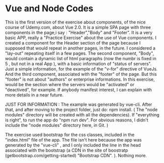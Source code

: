 # Vue and Node Codes
This is the first version of the exercise about components, of the nice course of Udemy.com, about Vue 2.0.
It is a simple SPA page with three components in the page,i say : "Header","Body" and "Footer".
It is a very basic APP, really a "Practice Exercise" about the use of Vue components.
I created a component for the Header section of the page because I supposed that would repeat in another pages,
in the future. I considered a "lay-out" repeating itself in a few pages.
The second component, "Body", would contain a dynamic list of html paragraphs (now the numbr is fixed in 5 , but not in a real App ), with a basic information of "status of servers".
Just a simple information, for the example of the "v-for" directive of VueJs.
And the third component, associated with the "footer" of the page. But this "footer" is not about "authors" or
enterprise informations. In this exercise, would be the section where the servers would be "activated" or "deactived",
for example.
If anybody manifest interest, I can explain with more details in a near future.

JUST FOR INFORMATION : The example was generated by vue-cli. After that, and after moving to the project folder, just do:
npm install. ( The "node modules" directory will be created with all the dependencies). If "everything is right", to run 
the app do "npm run dev". For obvious reasons, I didn't include the "node modules" directory here, in Git. )

The exercise used bootstrap for the css classes, included in the "index.html" file of the app. The file isn't here because the app was generated by the "vue-cli" , and I only included the line in the head associated with the bootstrap (a CDN in the site of boostratp (getbootstrap.com/getting-started) "Bootstrap CDN". ). Nothing more.
